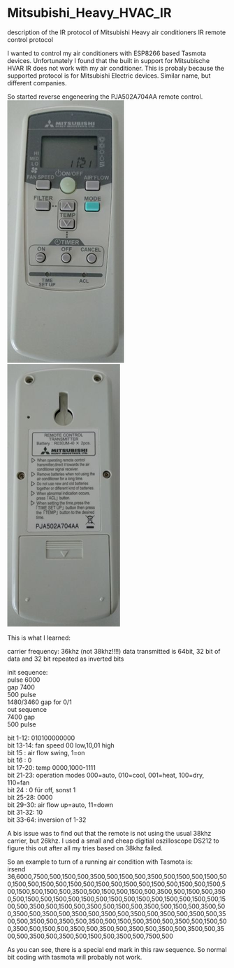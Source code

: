 # Mitsubishi_Heavy_HVAC_IR
description of the IR protocol of Mitsubishi Heavy air conditioners IR remote control protocol

I wanted to control my air conditioners with ESP8266 based Tasmota devices. Unfortunately I found that the built in support for Mitsubische HVAR IR does not work with my air conditioner. This is probaly because the supported protocol is for Mitsubishi Electric devices. Similar name, but different companies. 

So started reverse engeneering the PJA502A704AA remote control.<br/> 
![front picture](https://github.com/joedirium/Mitsubishi_Heavy_HVAC_IR/blob/master/Mitsubishi_remote_PJA502A704AA_front.jpg)
![back picture](https://github.com/joedirium/Mitsubishi_Heavy_HVAC_IR/blob/master/Mitsubishi_remote_PJA502A704AA_back.jpg)

This is what I learned:<br/>

carrier frequency: 36khz (not 38khz!!!!)
data transmitted is 64bit, 32 bit of data and 32 bit repeated as inverted bits

init sequence:<br/>
	pulse 6000<br/>
	gap 7400<br/>
	500 pulse<br/>
	1480/3460 gap for 0/1<br/>
out sequence<br/>
	7400 gap<br/>
	500 pulse<br/>

bit  1-12: 010100000000<br/>
bit 13-14: fan speed 00 low,10,01 high<br/>
bit 15   : air flow swing, 1=on<br/>
bit 16   : 0<br/>
bit 17-20: temp 0000,1000-1111<br/>
bit 21-23: operation modes 000=auto, 010=cool, 001=heat, 100=dry, 110=fan<br/>
bit 24   : 0 für off, sonst 1<br/>
bit 25-28: 0000<br/>
bit 29-30: air flow up=auto, 11=down<br/>
bit 31-32: 10<br/>
bit 33-64: inversion of 1-32<br/>

A bis issue was to find out that the remote is not using the usual 38khz carrier, but 26khz. I used a small and cheap digitial oszilloscope DS212 to figure this out after all my tries based on 38khz failed. 

So an example to turn of a running air condition with Tasmota is:<br/> 
irsend 36,6000,7500,500,1500,500,3500,500,1500,500,3500,500,1500,500,1500,500,1500,500,1500,500,1500,500,1500,500,1500,500,1500,500,1500,500,1500,500,1500,500,1500,500,3500,500,1500,500,1500,500,3500,500,1500,500,3500,500,1500,500,1500,500,1500,500,1500,500,1500,500,1500,500,1500,500,1500,500,3500,500,1500,500,3500,500,1500,500,3500,500,1500,500,3500,500,3500,500,3500,500,3500,500,3500,500,3500,500,3500,500,3500,500,3500,500,3500,500,3500,500,3500,500,1500,500,3500,500,3500,500,1500,500,3500,500,1500,500,3500,500,3500,500,3500,500,3500,500,3500,500,3500,500,3500,500,3500,500,1500,500,3500,500,7500,500

As you can see, there is a special end mark in this raw sequence. So normal bit coding with tasmota will probably not work.
